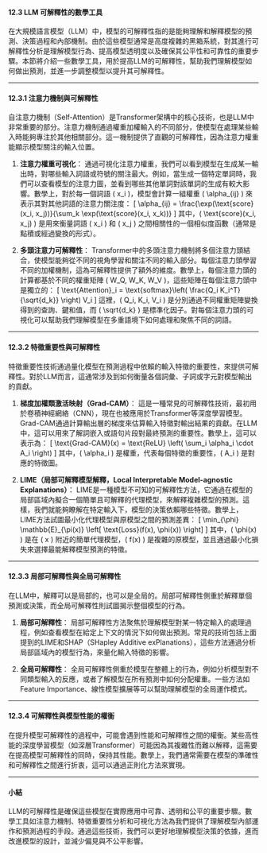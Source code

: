 #### **12.3 LLM 可解釋性的數學工具**

在大規模語言模型（LLM）中，模型的可解釋性指的是能夠理解和解釋模型的預測、決策過程和內部機制。由於這些模型通常是高度複雜的黑箱系統，對其進行可解釋性分析是理解模型行為、提高模型透明度以及確保其公平性和可靠性的重要步驟。本節將介紹一些數學工具，用於提高LLM的可解釋性，幫助我們理解模型如何做出預測，並進一步調整模型以提升其可解釋性。

---

#### **12.3.1 注意力機制與可解釋性**

自注意力機制（Self-Attention）是Transformer架構中的核心技術，也是LLM中非常重要的部分。注意力機制通過權重加權輸入的不同部分，使模型在處理某些輸入時能夠專注於其他相關部分。這一機制提供了直觀的可解釋性，因為注意力權重能顯示模型關注的輸入位置。

1. **注意力權重可視化**：
   通過可視化注意力權重，我們可以看到模型在生成某一輸出時，對哪些輸入詞語或符號的關注最大。例如，當生成一個特定單詞時，我們可以查看模型的注意力圖，並看到哪些其他單詞對該單詞的生成有較大影響。數學上，對於每一個詞語 \( x_i \)，模型會計算一組權重 \( \alpha_{ij} \) 來表示其對其他詞語的注意力關注度：
   \[
   \alpha_{ij} = \frac{\exp(\text{score}(x_i, x_j))}{\sum_k \exp(\text{score}(x_i, x_k))}
   \]
   其中，\( \text{score}(x_i, x_j) \) 是用來衡量詞語 \( x_i \) 和 \( x_j \) 之間相關性的一個相似度函數（通常是點積或經過變換的形式）。

2. **多頭注意力可解釋性**：
   Transformer中的多頭注意力機制將多個注意力頭結合，使模型能夠從不同的視角學習和關注不同的輸入部分。每個注意力頭學習不同的加權機制，這為可解釋性提供了額外的維度。數學上，每個注意力頭的計算都基於不同的權重矩陣 \( W_Q, W_K, W_V \)，這些矩陣在每個注意力頭中是獨立的：
   \[
   \text{Attention}_i = \text{softmax}\left( \frac{Q_i K_i^T}{\sqrt{d_k}} \right) V_i
   \]
   這裡，\( Q_i, K_i, V_i \) 是分別通過不同權重矩陣變換得到的查詢、鍵和值，而 \( \sqrt{d_k} \) 是標準化因子。對每個注意力頭的可視化可以幫助我們理解模型在多重語境下如何處理和聚焦不同的詞語。

---

#### **12.3.2 特徵重要性與可解釋性**

特徵重要性技術通過量化模型在預測過程中依賴的輸入特徵的重要性，來提供可解釋性。對於LLM而言，這通常涉及到如何衡量各個詞彙、子詞或字元對模型輸出的貢獻。

1. **梯度加權類激活映射（Grad-CAM）**：
   這是一種常見的可解釋性技術，最初用於卷積神經網絡（CNN），現在也被應用於Transformer等深度學習模型。Grad-CAM通過計算輸出層的梯度來估算輸入特徵對輸出結果的貢獻。在LLM中，這可以用來了解詞嵌入或語句片段對最終預測的重要性。數學上，這可以表示為：
   \[
   \text{Grad-CAM}(x) = \text{ReLU} \left( \sum_i \alpha_i \cdot A_i \right)
   \]
   其中，\( \alpha_i \) 是權重，代表每個特徵的重要性，\( A_i \) 是對應的特徵圖。

2. **LIME（局部可解釋模型解釋，Local Interpretable Model-agnostic Explanations）**：
   LIME是一種模型不可知的可解釋性方法，它通過在模型的局部區域內擬合一個簡單且可解釋的代理模型，來解釋複雜模型的預測。這樣，我們就能夠瞭解在特定輸入下，模型的決策依賴哪些特徵。數學上，LIME方法試圖最小化代理模型與原模型之間的預測差異：
   \[
   \min_{\phi} \mathbb{E}_{\pi(x)} \left[ \text{Loss}(f(x), \phi(x)) \right]
   \]
   其中，\( \phi(x) \) 是在 \( x \) 附近的簡單代理模型，\( f(x) \) 是複雜的原模型，並且通過最小化損失來選擇最能解釋模型預測的特徵。

---

#### **12.3.3 局部可解釋性與全局可解釋性**

在LLM中，解釋可以是局部的，也可以是全局的。局部可解釋性側重於解釋單個預測或決策，而全局可解釋性則試圖揭示整個模型的行為。

1. **局部可解釋性**：
   局部可解釋性方法聚焦於理解模型對某一特定輸入的處理過程，例如查看模型在給定上下文的情況下如何做出預測。常見的技術包括上面提到的LIME和SHAP（SHapley Additive exPlanations），這些方法通過分析局部區域內的模型行為，來量化輸入特徵的影響。

2. **全局可解釋性**：
   全局可解釋性側重於模型在整體上的行為，例如分析模型對不同類型輸入的反應，或者了解模型在所有預測中如何分配權重。一些方法如Feature Importance、線性模型擴展等可以幫助理解模型的全局運作模式。

---

#### **12.3.4 可解釋性與模型性能的權衡**

在提升模型可解釋性的過程中，可能會遇到性能和可解釋性之間的權衡。某些高性能的深度學習模型（如深層Transformer）可能因為其複雜性而難以解釋，這需要在提高模型可解釋性的同時，保持其性能。數學上，我們通常需要在模型的準確性和可解釋性之間進行折衷，這可以通過正則化方法來實現。

---

#### **小結**

LLM的可解釋性是確保這些模型在實際應用中可靠、透明和公平的重要步驟。數學工具如注意力機制、特徵重要性分析和可視化方法為我們提供了理解模型內部運作和預測過程的手段。通過這些技術，我們可以更好地理解模型決策的依據，進而改進模型的設計，並減少偏見與不公平影響。
